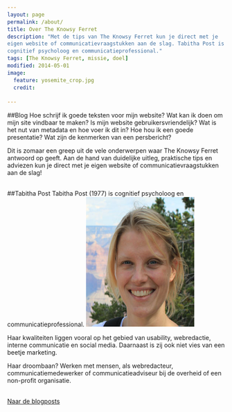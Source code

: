 ```yaml
---
layout: page
permalink: /about/
title: Over The Knowsy Ferret
description: "Met de tips van The Knowsy Ferret kun je direct met je
eigen website of communicatievraagstukken aan de slag. Tabitha Post is
cognitief psycholoog en communicatieprofessional."
tags: [The Knowsy Ferret, missie, doel]
modified: 2014-05-01
image:
  feature: yosemite_crop.jpg
  credit: 
  
---
```

##Blog
Hoe schrijf ik goede teksten voor mijn website? Wat kan ik doen om
mijn site vindbaar te maken? Is mijn website gebruikersvriendelijk? Wat is het nut van metadata en
hoe voer ik dit in? Hoe hou ik een goede presentatie? Wat zijn de
kenmerken van een persbericht?

Dit is zomaar een greep uit de vele onderwerpen waar The Knowsy Ferret antwoord op geeft. Aan de
hand van duidelijke uitleg, praktische tips en adviezen kun je direct
met je eigen website of communicatievraagstukken aan de slag!
<br><br>


##Tabitha Post
Tabitha Post (1977) is cognitief psycholoog en
communicatieprofessional.
<img class="floatright" height="300" width="250" src="/images/tabithapost.jpg">

Haar kwaliteiten liggen vooral op het gebied van
usability, webredactie, interne communicatie en social
media. Daarnaast is zij ook niet vies van een beetje marketing.<br>

Haar droombaan? Werken met mensen, als webredacteur, communicatiemedewerker of
communicatieadviseur bij de overheid of een non-profit organisatie.
<br><br>

<a markdown="0" href="{{ site.url }}/" class="btn">Naar
de blogposts</a>

